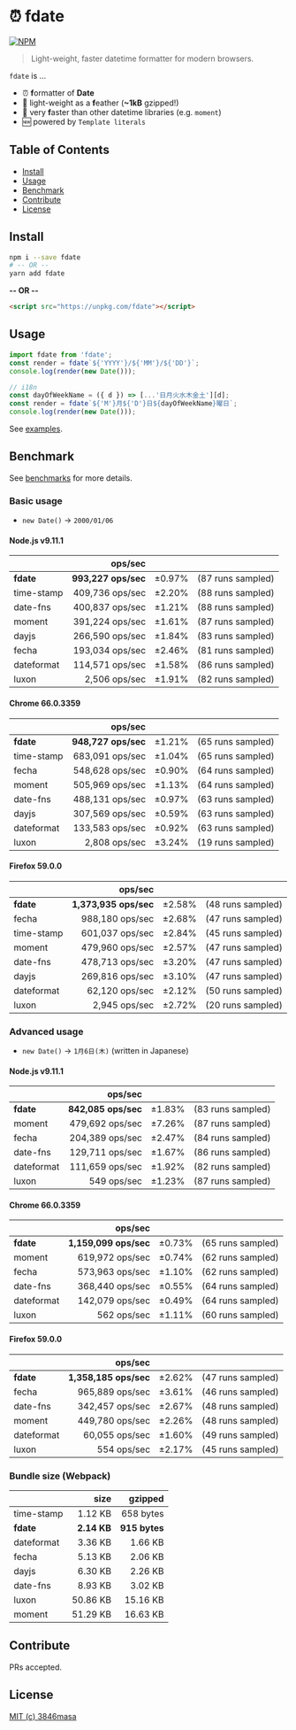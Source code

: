 # ⏰ fdate

[![NPM](https://nodei.co/npm/fdate.png?compact=true)](https://nodei.co/npm/fdate/)

> Light-weight, faster datetime formatter for modern browsers.

`fdate` is ...

- ⏰ **f**ormatter of **Date**
- 👼 light-weight as a **f**eather (**~1kB** gzipped!)
- 🦄 very **f**aster than other datetime libraries (e.g. `moment`)
- 🆕 powered by `Template literals`

## Table of Contents

- [Install](#install)
- [Usage](#usage)
- [Benchmark](#benchmark)
- [Contribute](#contribute)
- [License](#license)

## Install

```bash
npm i --save fdate
# -- OR --
yarn add fdate
```

**-- OR --**

```html
<script src="https://unpkg.com/fdate"></script>
```

## Usage

```js
import fdate from 'fdate';
const render = fdate`${'YYYY'}/${'MM'}/${'DD'}`;
console.log(render(new Date()));
```

```js
// i18n
const dayOfWeekName = ({ d }) => [...'日月火水木金土'][d];
const render = fdate`${'M'}月${'D'}日${dayOfWeekName}曜日`;
console.log(render(new Date()));
```

See [examples](https://github.com/3846masa/fdate/tree/master/examples).

## Benchmark

See [benchmarks](https://github.com/3846masa/fdate/tree/master/benchmarks) for more details.

### Basic usage

- `new Date()` -> `2000/01/06`

#### Node.js v9.11.1

|            | ops/sec             |        |                   |
| :--------- | ------------------: | -----: | ----------------: |
| **fdate**  | **993,227 ops/sec** | ±0.97% | (87 runs sampled) |
| time-stamp | 409,736 ops/sec     | ±2.20% | (88 runs sampled) |
| date-fns   | 400,837 ops/sec     | ±1.21% | (88 runs sampled) |
| moment     | 391,224 ops/sec     | ±1.61% | (87 runs sampled) |
| dayjs      | 266,590 ops/sec     | ±1.84% | (83 runs sampled) |
| fecha      | 193,034 ops/sec     | ±2.46% | (81 runs sampled) |
| dateformat | 114,571 ops/sec     | ±1.58% | (86 runs sampled) |
| luxon      | 2,506 ops/sec       | ±1.91% | (82 runs sampled) |

#### Chrome 66.0.3359

|            | ops/sec             |        |                   |
| :--------- | ------------------: | -----: | ----------------: |
| **fdate**  | **948,727 ops/sec** | ±1.21% | (65 runs sampled) |
| time-stamp | 683,091 ops/sec     | ±1.04% | (65 runs sampled) |
| fecha      | 548,628 ops/sec     | ±0.90% | (64 runs sampled) |
| moment     | 505,969 ops/sec     | ±1.13% | (64 runs sampled) |
| date-fns   | 488,131 ops/sec     | ±0.97% | (63 runs sampled) |
| dayjs      | 307,569 ops/sec     | ±0.59% | (63 runs sampled) |
| dateformat | 133,583 ops/sec     | ±0.92% | (63 runs sampled) |
| luxon      | 2,808 ops/sec       | ±3.24% | (19 runs sampled) |

#### Firefox 59.0.0

|            | ops/sec               |        |                   |
| :--------- | --------------------: | -----: | ----------------: |
| **fdate**  | **1,373,935 ops/sec** | ±2.58% | (48 runs sampled) |
| fecha      | 988,180 ops/sec       | ±2.68% | (47 runs sampled) |
| time-stamp | 601,037 ops/sec       | ±2.84% | (45 runs sampled) |
| moment     | 479,960 ops/sec       | ±2.57% | (47 runs sampled) |
| date-fns   | 478,713 ops/sec       | ±3.20% | (47 runs sampled) |
| dayjs      | 269,816 ops/sec       | ±3.10% | (47 runs sampled) |
| dateformat | 62,120 ops/sec        | ±2.12% | (50 runs sampled) |
| luxon      | 2,945 ops/sec         | ±2.72% | (20 runs sampled) |

### Advanced usage

- `new Date()` -> `1月6日(木)` (written in Japanese)

#### Node.js v9.11.1

|            | ops/sec             |        |                   |
| :--------- | ------------------: | -----: | ----------------: |
| **fdate**  | **842,085 ops/sec** | ±1.83% | (83 runs sampled) |
| moment     | 479,692 ops/sec     | ±7.26% | (87 runs sampled) |
| fecha      | 204,389 ops/sec     | ±2.47% | (84 runs sampled) |
| date-fns   | 129,711 ops/sec     | ±1.67% | (86 runs sampled) |
| dateformat | 111,659 ops/sec     | ±1.92% | (82 runs sampled) |
| luxon      | 549 ops/sec         | ±1.23% | (87 runs sampled) |

#### Chrome 66.0.3359

|            | ops/sec               |        |                   |
| :--------- | --------------------: | -----: | ----------------: |
| **fdate**  | **1,159,099 ops/sec** | ±0.73% | (65 runs sampled) |
| moment     | 619,972 ops/sec       | ±0.74% | (62 runs sampled) |
| fecha      | 573,963 ops/sec       | ±1.10% | (62 runs sampled) |
| date-fns   | 368,440 ops/sec       | ±0.55% | (64 runs sampled) |
| dateformat | 142,079 ops/sec       | ±0.49% | (64 runs sampled) |
| luxon      | 562 ops/sec           | ±1.11% | (60 runs sampled) |

#### Firefox 59.0.0

|            | ops/sec               |        |                   |
| :--------- | --------------------: | -----: | ----------------: |
| **fdate**  | **1,358,185 ops/sec** | ±2.62% | (47 runs sampled) |
| fecha      | 965,889 ops/sec       | ±3.61% | (46 runs sampled) |
| date-fns   | 342,457 ops/sec       | ±2.67% | (48 runs sampled) |
| moment     | 449,780 ops/sec       | ±2.26% | (48 runs sampled) |
| dateformat | 60,055 ops/sec        | ±1.60% | (49 runs sampled) |
| luxon      | 554 ops/sec           | ±2.17% | (45 runs sampled) |

### Bundle size (Webpack)

|            | size        | gzipped       |
| :--------- | ----------: | ------------: |
| time-stamp | 1.12 KB     | 658 bytes     |
| **fdate**  | **2.14 KB** | **915 bytes** |
| dateformat | 3.36 KB     | 1.66 KB       |
| fecha      | 5.13 KB     | 2.06 KB       |
| dayjs      | 6.30 KB     | 2.26 KB       |
| date-fns   | 8.93 KB     | 3.02 KB       |
| luxon      | 50.86 KB    | 15.16 KB      |
| moment     | 51.29 KB    | 16.63 KB      |

## Contribute

PRs accepted.

## License

[MIT (c) 3846masa](https://github.com/3846masa/fdate/blob/master/LICENSE)
